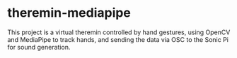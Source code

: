# theremin-mediapipe
 This project is a virtual theremin controlled by hand gestures, using OpenCV and MediaPipe to track hands, and sending the data via OSC to the Sonic Pi for sound generation.
